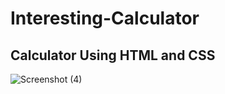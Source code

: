# Interesting-Calculator
Calculator Using HTML and CSS
---
![Screenshot (4)](https://user-images.githubusercontent.com/96681905/167477238-744ae02c-2d72-4463-a6d1-a6786c59c720.png)
